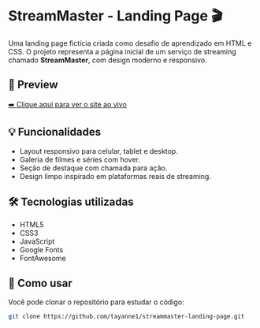 # StreamMaster - Landing Page 🎬

Uma landing page fictícia criada como desafio de aprendizado em HTML e CSS. O projeto representa a página inicial de um serviço de streaming chamado **StreamMaster**, com design moderno e responsivo.

## 📸 Preview
[➡️ Clique aqui para ver o site ao vivo](https://tayanne1.github.io/streammaster-landing-page/)  

## 💡 Funcionalidades
- Layout responsivo para celular, tablet e desktop.
- Galeria de filmes e séries com hover.
- Seção de destaque com chamada para ação.
- Design limpo inspirado em plataformas reais de streaming.

## 🛠️ Tecnologias utilizadas
- HTML5
- CSS3
- JavaScript
- Google Fonts
- FontAwesome

## 📁 Como usar
Você pode clonar o repositório para estudar o código:

```bash
git clone https://github.com/tayanne1/streammaster-landing-page.git
